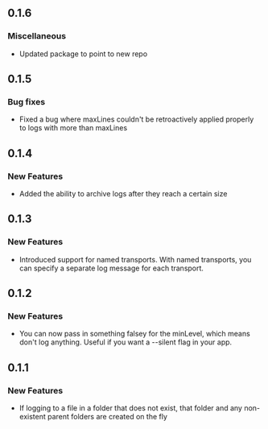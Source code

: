 ## 0.1.6

### Miscellaneous
* Updated package to point to new repo

## 0.1.5

### Bug fixes
* Fixed a bug where maxLines couldn't be retroactively applied properly to logs with more than maxLines

## 0.1.4

### New Features
* Added the ability to archive logs after they reach a certain size

## 0.1.3

### New Features
* Introduced support for named transports. With named transports, you can specify a separate log message for each transport.

## 0.1.2

### New Features
* You can now pass in something falsey for the minLevel, which means don't log anything. Useful if you want a --silent flag in your app.

## 0.1.1

### New Features
* If logging to a file in a folder that does not exist, that folder and any non-existent parent folders are created on the fly

